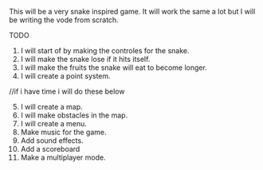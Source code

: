 This will be a very snake inspired game. It will work the same a lot but I will be writing the vode from scratch.

TODO
1. I will start of by making the controles for the snake.
2. I will make the snake lose if it hits itself.
3. I will make the fruits the snake will eat to become longer.
4. I will create a point system.

//if i have time i will do these below

5. I will create a map.
6. I will make obstacles in the map.
7. I will create a menu.
8. Make music for the game. 
9. Add sound effects. 
10. Add a scoreboard
11. Make a multiplayer mode. 